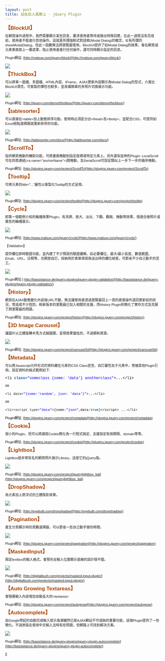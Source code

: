 ```yaml
---
layout: post
title: 站在巨人肩膀上 - jQuery Plugin
---
```

<span style="font-family: Verdana, Arial, Helvetica, sans-serif; font-size: 11px; line-height: 15px;">

<span class="clsSubject" style="font-weight: bold; color: #aa4400; font-size: 17px;">【BlockUI】</span>

在網頁操作過程中，我們需要顯示某些訊息，要求使用者等待或做出特殊回應，在此一過程沒有完成前，使用者不能進行其他操作。這就是所謂強制式對話框(Modal Dialog)的概念，IE有所謂的showModalDialog，但此一函數無法跨瀏覽器使用。BlockUI提供了如Modal Dialog的效果，會在網頁或元素表面放上一層遮罩，阻止使用者進行任何操作，還可同時顯示指定的訊息。

Plugin網站:&nbsp;[http://malsup.com/jquery/block/](http://malsup.com/jquery/block/)

![](http://i.msdn.microsoft.com/dd722583.BlockUI(zh-tw).gif)

<span class="clsSubject" style="font-weight: bold; color: #aa4400; font-size: 17px;">【ThickBox】</span>

可以將單一圖檔、多圖檔、HTML內容、IFrame、AJAX更新內容顯示為Modal Dialog的型式，介面比BlockUI漂亮，可客製的彈性也較多，並具備簡單的多照片切換展示功能。

![](http://i.msdn.microsoft.com/dd722583.ThickBox(zh-tw).gif)

Plugin網址:&nbsp;[http://jquery.com/demo/thickbox/](http://jquery.com/demo/thickbox/)

<span class="clsSubject" style="font-weight: bold; color: #aa4400; font-size: 17px;">【tablesorter】</span>

可以直接在&lt;table&gt;加上動態排序功能。使用時必須區分出&lt;thead&gt;及&lt;tbody&gt;，並配合CSS，可提供如Excel般點選標題就重新排序的功能。

![](http://i.msdn.microsoft.com/dd722583.TableSorter(zh-tw).gif)

Plugin網址:&nbsp;[http://tablesorter.com/docs/](http://tablesorter.com/docs/)

<span class="clsSubject" style="font-weight: bold; color: #aa4400; font-size: 17px;">【ScrollTo】</span>

指供網頁捲動的輔助功能，可將畫面捲動到指定座標或特定元素上。另外還有延伸的Plugin: LocalScroll可在同頁連結(&lt;a name="anchorName"&gt;)間捲動，及SerialScroll可設定類似上一步下一步的循序捲動。

Plugin網址:&nbsp;[http://plugins.jquery.com/project/ScrollTo](http://plugins.jquery.com/project/ScrollTo)

<span class="clsSubject" style="font-weight: bold; color: #aa4400; font-size: 17px;">【Tooltip】</span>

可將元素的title="..."屬性以客製化Tooltip的方式呈現。

![](http://i.msdn.microsoft.com/dd722583.Tooltip(zh-tw).gif)

Plugin網址:&nbsp;[http://plugins.jquery.com/project/tooltip](http://plugins.jquery.com/project/tooltip)

<span class="clsSubject" style="font-weight: bold; color: #aa4400; font-size: 17px;">【Cycle】</span>

即第一個範例介紹的輪播效果Plugin，有洗牌、放大、淡出、下翻、翻面、捲動等效果，很適合做照片或廣告的輪播展示。

![](http://i.msdn.microsoft.com/dd722583.Cycle(zh-tw).png)

Plugin網址:&nbsp;[http://www.malsup.com/jquery/cycle/](http://www.malsup.com/jquery/cycle/)

【Validation】

提供欄位即時驗證功能，並內建了不少預設的驗證邏輯，如必要欄位、最大/最小長度、數值範圍、Email、URL、日期等，也開放自訂。採納用於表單填寫與送出時的欄位檢查，可節省不少自己動手的苦工。

![](http://i.msdn.microsoft.com/dd722583.Validation(zh-tw).gif)

Plugin網址:[&nbsp;http://bassistance.de/jquery-plugins/jquery-plugin-validation/](http://bassistance.de/jquery-plugins/jquery-plugin-validation/)

<span class="clsSubject" style="font-weight: bold; color: #aa4400; font-size: 17px;">【History】</span>

網頁在AJAX動態變化內容後URL不變，無法讓使用者透過瀏覽器回上一頁的直覺操作退回更新前的狀況，常造成不少抱怨。較新版本的瀏覽器已加入相關的支援，而History Plugin則簡化了實作方式及克服了跨瀏覽器的問題。

Plugin網址:&nbsp;[http://plugins.jquery.com/project/history](http://plugins.jquery.com/project/history)

<span class="clsSubject" style="font-weight: bold; color: #aa4400; font-size: 17px;">【3D Image Carousel】</span>

讓圖片以立體旋轉木馬方式繞圓圈，呈現效果蠻炫的，不過頗耗資源。

![](http://i.msdn.microsoft.com/dd722583.3DCarousel(zh-tw).png)

Plugin網址:&nbsp;[http://plugins.jquery.com/project/carousel3d](http://plugins.jquery.com/project/carousel3d)

<span class="clsSubject" style="font-weight: bold; color: #aa4400; font-size: 17px;">【Metadata】</span>

可以將Javascript元件形式的資料藏在元素的CSS Class宣告、自訂屬性及子元素中，常被其他Plugin引用。設定資料的格式範例如下:

<span style="font-family: Consolas, 'Courier New', Courier, mono, fantasy; font-size: 12px; line-height: 14px;"><span style="margin-top: 0px; margin-right: 0px; margin-bottom: 0px; margin-left: 0px; padding-top: 0px; padding-right: 0px; padding-bottom: 0px; padding-left: 0px; border-top-style: none; border-right-style: none; border-bottom-style: none; border-left-style: none; border-width: initial; border-color: initial; color: black; background-color: inherit;">&lt;li&nbsp;</span><span class="keyword" style="margin-top: 0px; margin-right: 0px; margin-bottom: 0px; margin-left: 0px; padding-top: 0px; padding-right: 0px; padding-bottom: 0px; padding-left: 0px; border-top-style: none; border-right-style: none; border-bottom-style: none; border-left-style: none; border-width: initial; border-color: initial; color: #006699; background-color: inherit; font-weight: bold;">class</span><span style="margin-top: 0px; margin-right: 0px; margin-bottom: 0px; margin-left: 0px; padding-top: 0px; padding-right: 0px; padding-bottom: 0px; padding-left: 0px; border-top-style: none; border-right-style: none; border-bottom-style: none; border-left-style: none; border-width: initial; border-color: initial; color: black; background-color: inherit;">=</span><span class="string" style="margin-top: 0px; margin-right: 0px; margin-bottom: 0px; margin-left: 0px; padding-top: 0px; padding-right: 0px; padding-bottom: 0px; padding-left: 0px; border-top-style: none; border-right-style: none; border-bottom-style: none; border-left-style: none; border-width: initial; border-color: initial; color: blue; background-color: inherit;">"someclass&nbsp;{some:&nbsp;'data'}&nbsp;anotherclass"</span><span style="margin-top: 0px; margin-right: 0px; margin-bottom: 0px; margin-left: 0px; padding-top: 0px; padding-right: 0px; padding-bottom: 0px; padding-left: 0px; border-top-style: none; border-right-style: none; border-bottom-style: none; border-left-style: none; border-width: initial; border-color: initial; color: black; background-color: inherit;">&gt;...&lt;/li&gt;</span></span>

<font face="Consolas, 'Courier New', Courier, mono, line-height: 14px;"><span style="font-family: Consolas, 'Courier New', Courier, mono, fantasy;">OR</span></font>
</span>

<font face="Consolas, 'Courier New', Courier, mono, line-height: 14px;"><span style="font-family: Consolas, 'Courier New', Courier, mono, fantasy;">&lt;li&nbsp;data=<span class="string" style="margin-top: 0px; margin-right: 0px; margin-bottom: 0px; margin-left: 0px; padding-top: 0px; padding-right: 0px; padding-bottom: 0px; padding-left: 0px; border-top-style: none; border-right-style: none; border-bottom-style: none; border-left-style: none; border-width: initial; border-color: initial; color: blue; background-color: inherit;">"{some:'random',&nbsp;json:&nbsp;'data'}"</span><span style="margin-top: 0px; margin-right: 0px; margin-bottom: 0px; margin-left: 0px; padding-top: 0px; padding-right: 0px; padding-bottom: 0px; padding-left: 0px; border-top-style: none; border-right-style: none; border-bottom-style: none; border-left-style: none; border-width: initial; border-color: initial; color: black; background-color: inherit;">&gt;...&lt;/li&gt; &nbsp;</span></span></font>

<font face="Consolas, 'Courier New', Courier, mono, line-height: 14px;"><span style="font-family: Consolas, 'Courier New', Courier, mono, fantasy;">OR &nbsp;</span></font>

<font face="Consolas, 'Courier New', Courier, mono, line-height: 14px;"><span style="font-family: Consolas, 'Courier New', Courier, mono, fantasy;">&lt;li&gt;&lt;script&nbsp;type=<span class="string" style="margin-top: 0px; margin-right: 0px; margin-bottom: 0px; margin-left: 0px; padding-top: 0px; padding-right: 0px; padding-bottom: 0px; padding-left: 0px; border-top-style: none; border-right-style: none; border-bottom-style: none; border-left-style: none; border-width: initial; border-color: initial; color: blue; background-color: inherit;">"data"</span><span style="margin-top: 0px; margin-right: 0px; margin-bottom: 0px; margin-left: 0px; padding-top: 0px; padding-right: 0px; padding-bottom: 0px; padding-left: 0px; border-top-style: none; border-right-style: none; border-bottom-style: none; border-left-style: none; border-width: initial; border-color: initial; color: black; background-color: inherit;">&gt;{some:</span><span class="string" style="margin-top: 0px; margin-right: 0px; margin-bottom: 0px; margin-left: 0px; padding-top: 0px; padding-right: 0px; padding-bottom: 0px; padding-left: 0px; border-top-style: none; border-right-style: none; border-bottom-style: none; border-left-style: none; border-width: initial; border-color: initial; color: blue; background-color: inherit;">"json"</span><span style="margin-top: 0px; margin-right: 0px; margin-bottom: 0px; margin-left: 0px; padding-top: 0px; padding-right: 0px; padding-bottom: 0px; padding-left: 0px; border-top-style: none; border-right-style: none; border-bottom-style: none; border-left-style: none; border-width: initial; border-color: initial; color: black; background-color: inherit;">,data:</span><span class="keyword" style="margin-top: 0px; margin-right: 0px; margin-bottom: 0px; margin-left: 0px; padding-top: 0px; padding-right: 0px; padding-bottom: 0px; padding-left: 0px; border-top-style: none; border-right-style: none; border-bottom-style: none; border-left-style: none; border-width: initial; border-color: initial; color: #006699; background-color: inherit; font-weight: bold;">true</span><span style="margin-top: 0px; margin-right: 0px; margin-bottom: 0px; margin-left: 0px; padding-top: 0px; padding-right: 0px; padding-bottom: 0px; padding-left: 0px; border-top-style: none; border-right-style: none; border-bottom-style: none; border-left-style: none; border-width: initial; border-color: initial; color: black; background-color: inherit;">}&lt;/script&gt;&nbsp;...&lt;/li&gt;&nbsp;</span></span></font>

<font face="Consolas, 'Courier New', Courier, mono, line-height: 14px;"><span style="font-family: Consolas, 'Courier New', Courier, mono, fantasy;"><span style="margin-top: 0px; margin-right: 0px; margin-bottom: 0px; margin-left: 0px; padding-top: 0px; padding-right: 0px; padding-bottom: 0px; padding-left: 0px; border-top-style: none; border-right-style: none; border-bottom-style: none; border-left-style: none; border-width: initial; border-color: initial; color: black; background-color: inherit;"><span style="font-family: Verdana, Arial, Helvetica, sans-serif; font-size: 11px; line-height: 15px;">Plugin網址:&nbsp;[http://plugins.jquery.com/project/metadata](http://plugins.jquery.com/project/metadata)</span></span></span></font>

<span class="clsSubject" style="font-weight: bold; color: #aa4400; font-size: 17px;">【Cookie】</span>

很小的Plugin，但可以將讀寫Cookie簡化為一行程式搞定，支援設定有效期限、domain等等。

Plugin網址:&nbsp;[http://plugins.jquery.com/project/cookie](http://plugins.jquery.com/project/cookie)

<span class="clsSubject" style="font-weight: bold; color: #aa4400; font-size: 17px;">【Lightbox】</span>

Lightbox是非常有名的網頁照片展示Library，這是它的jQuery版。

![](http://i.msdn.microsoft.com/dd722583.Lightbox(zh-tw).png)

Plugin網址:&nbsp;[http://plugins.jquery.com/project/jquerylightbox_bal](http://plugins.jquery.com/project/jquerylightbox_bal)

<span class="clsSubject" style="font-weight: bold; color: #aa4400; font-size: 17px;">【DropShadow】</span>

為元素加上懸浮式的立體陰影效果。

![](http://i.msdn.microsoft.com/dd722583.DropShadow(zh-tw).png)

Plugin網址:&nbsp;[http://eyebulb.com/dropshadow/](http://eyebulb.com/dropshadow/)

<span class="clsSubject" style="font-weight: bold; color: #aa4400; font-size: 17px;">【Pagination】</span>

產生分頁顯示時的頁數選擇器，可以節省一些自己動手做的時間。

![](http://i.msdn.microsoft.com/dd722583.Pagination(zh-tw).png)

Plugin網址:&nbsp;[http://plugins.jquery.com/project/pagination](http://plugins.jquery.com/project/pagination)

<span class="clsSubject" style="font-weight: bold; color: #aa4400; font-size: 17px;">【MaskedInput】</span>

限定textbox的輸入格式，會預先在輸入位置顯示底線的設計很不錯。

![](http://i.msdn.microsoft.com/dd722583.MaskedInput(zh-tw).png)

Plugin網址:&nbsp;[http://digitalbush.com/projects/masked-input-plugin/](http://digitalbush.com/projects/masked-input-plugin/)

<span class="clsSubject" style="font-weight: bold; color: #aa4400; font-size: 17px;">【Auto Growing Textareas】</span>

會隨著輸入內容增加自動長大的&lt;textarea&gt;

Plugin網址:&nbsp;[http://plugins.jquery.com/project/autogrow](http://plugins.jquery.com/project/autogrow)

<span class="clsSubject" style="font-weight: bold; color: #aa4400; font-size: 17px;">【Autocomplete】</span>

由Google帶起的自動完成輸入提示風潮儼然已是AJAX網站不可或缺的重要功能，這個Plugin提供了一些簡化。不過原版在使用中文輸入法時有些問題，但網路上可找到解決方案。

![](http://i.msdn.microsoft.com/dd722583.AutoComplete(zh-tw).png)

Plugin網址:&nbsp;[http://bassistance.de/jquery-plugins/jquery-plugin-autocomplete/](http://bassistance.de/jquery-plugins/jquery-plugin-autocomplete/)

]]